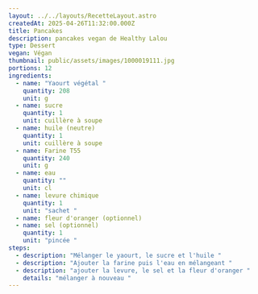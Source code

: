 ```yaml
---
layout: ../../layouts/RecetteLayout.astro
createdAt: 2025-04-26T11:32:00.000Z
title: Pancakes
description: pancakes vegan de Healthy Lalou
type: Dessert
vegan: Végan
thumbnail: public/assets/images/1000019111.jpg
portions: 12
ingredients:
  - name: "Yaourt végétal "
    quantity: 208
    unit: g
  - name: sucre
    quantity: 1
    unit: cuillère à soupe
  - name: huile (neutre)
    quantity: 1
    unit: cuillère à soupe
  - name: Farine T55
    quantity: 240
    unit: g
  - name: eau
    quantity: ""
    unit: cl
  - name: levure chimique
    quantity: 1
    unit: "sachet "
  - name: fleur d'oranger (optionnel)
  - name: sel (optionnel)
    quantity: 1
    unit: "pincée "
steps:
  - description: "Mélanger le yaourt, le sucre et l'huile "
  - description: "Ajouter la farine puis l'eau en mélangeant "
  - description: "ajouter la levure, le sel et la fleur d'oranger "
    details: "mélanger à nouveau "
---
```

